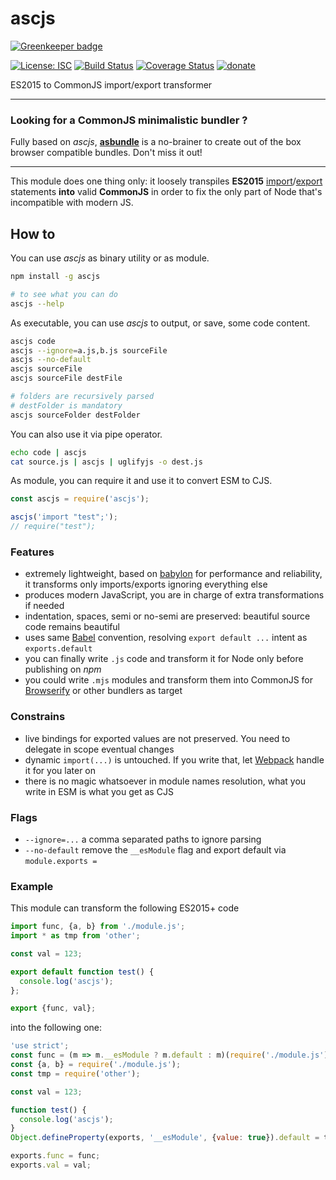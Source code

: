 # ascjs

[![Greenkeeper badge](https://badges.greenkeeper.io/WebReflection/ascjs.svg)](https://greenkeeper.io/)

[![License: ISC](https://img.shields.io/badge/License-ISC-yellow.svg)](https://opensource.org/licenses/ISC) [![Build Status](https://travis-ci.org/WebReflection/ascjs.svg?branch=master)](https://travis-ci.org/WebReflection/ascjs) [![Coverage Status](https://coveralls.io/repos/github/WebReflection/ascjs/badge.svg?branch=master)](https://coveralls.io/github/WebReflection/ascjs?branch=master) [![donate](https://img.shields.io/badge/$-donate-ff69b4.svg?maxAge=2592000&style=flat)](https://github.com/WebReflection/donate)

ES2015 to CommonJS import/export transformer

- - -

### Looking for a CommonJS minimalistic bundler ?

Fully based on _ascjs_, **[asbundle](https://github.com/WebReflection/asbundle)** is a no-brainer to create out of the box browser compatible bundles. Don't miss it out!

- - -

This module does one thing only:
it loosely transpiles **ES2015** [import](https://developer.mozilla.org/en-US/docs/web/javascript/reference/statements/import)/[export](https://developer.mozilla.org/en-US/docs/web/javascript/reference/statements/export) statements **into** valid **CommonJS** in order to fix the only part of Node that's incompatible with modern JS.

## How to

You can use _ascjs_ as binary utility or as module.

```sh
npm install -g ascjs

# to see what you can do
ascjs --help

```

As executable, you can use _ascjs_ to output, or save, some code content.
```sh
ascjs code
ascjs --ignore=a.js,b.js sourceFile
ascjs --no-default
ascjs sourceFile
ascjs sourceFile destFile

# folders are recursively parsed
# destFolder is mandatory
ascjs sourceFolder destFolder
```

You can also use it via pipe operator.
```sh
echo code | ascjs
cat source.js | ascjs | uglifyjs -o dest.js
```

As module, you can require it and use it to convert ESM to CJS.
```js
const ascjs = require('ascjs');

ascjs('import "test";');
// require("test");
```

### Features

  * extremely lightweight, based on [babylon](https://github.com/babel/babylon) for performance and reliability, it transforms only imports/exports ignoring everything else
  * produces modern JavaScript, you are in charge of extra transformations if needed
  * indentation, spaces, semi or no-semi are preserved: beautiful source code remains beautiful
  * uses same [Babel](http://babeljs.io) convention, resolving `export default ...` intent as `exports.default`
  * you can finally write `.js` code and transform it for Node only before publishing on _npm_
  * you could write `.mjs` modules and transform them into CommonJS for [Browserify](http://browserify.org) or other bundlers as target

### Constrains

  * live bindings for exported values are not preserved. You need to delegate in scope eventual changes
  * dynamic `import(...)` is untouched. If you write that, let [Webpack](https://webpack.js.org) handle it for you later on
  * there is no magic whatsoever in module names resolution, what you write in ESM is what you get as CJS

### Flags

  * `--ignore=...` a comma separated paths to ignore parsing
  * `--no-default` remove the `__esModule` flag and export default via `module.exports = `

### Example
This module can transform the following ES2015+ code
```js
import func, {a, b} from './module.js';
import * as tmp from 'other';

const val = 123;

export default function test() {
  console.log('ascjs');
};

export {func, val};
```
into the following one:
```js
'use strict';
const func = (m => m.__esModule ? m.default : m)(require('./module.js'));
const {a, b} = require('./module.js');
const tmp = require('other');

const val = 123;

function test() {
  console.log('ascjs');
}
Object.defineProperty(exports, '__esModule', {value: true}).default = test;

exports.func = func;
exports.val = val;
```
